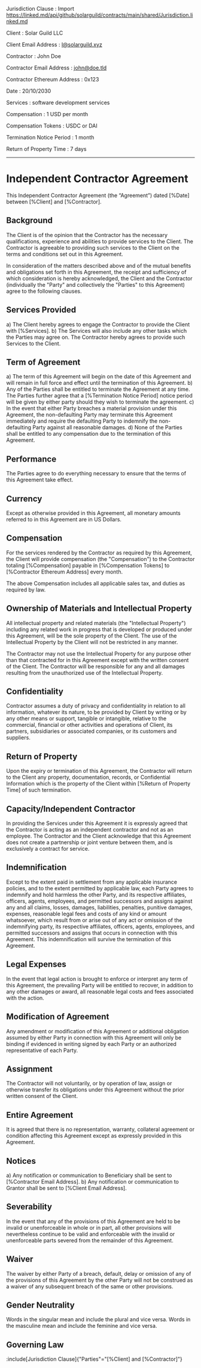 Jurisdiction Clause
: Import https://linked.md/api/github/solarguild/contracts/main/shared/Jurisdiction.linked.md

Client
: Solar Guild LLC

Client Email Address
: l@solarguild.xyz

Contractor
: John Doe

Contractor Email Address
: john@doe.tld

Contractor Ethereum Address
: 0x123

Date
: 20/10/2030

Services
: software development services

Compensation
: 1 USD per month

Compensation Tokens
: USDC or DAI

Termination Notice Period
: 1 month

Return of Property Time
: 7 days

---

# Independent Contractor Agreement
This Independent Contractor Agreement (the “Agreement”) dated [%Date] between [%Client] and [%Contractor].

## Background
The Client is of the opinion that the Contractor has the necessary qualifications, experience and abilities to provide services to the Client.
The Contractor is agreeable to providing such services to the Client on the terms and conditions set out in this Agreement.

In consideration of the matters described above and of the mutual benefits and obligations set forth in this Agreement, the receipt and sufficiency of which consideration is hereby acknowledged, the Client and the Contractor (individually the "Party" and collectively the "Parties" to this Agreement) agree to the following clauses.

## Services Provided
a) The Client hereby agrees to engage the Contractor to provide the Client with [%Services].
b) The Services will also include any other tasks which the Parties may agree on. The Contractor hereby agrees to provide such Services to the Client.

## Term of Agreement 
a) The term of this Agreement will begin on the date of this Agreement and will remain in full force and effect until the termination of this Agreement.
b) Any of the Parties shall be entitled to terminate the Agreement at any time. The Parties further agree that a [%Termination Notice Period] notice period will be given by either party should they wish to terminate the agreement.
c) In the event that either Party breaches a material provision under this Agreement, the non-defaulting Party may terminate this Agreement immediately and require the defaulting Party to indemnify the non-defaulting Party against all reasonable damages.
d) None of the Parties shall be entitled to any compensation due to the termination of this Agreement.

## Performance 
The Parties agree to do everything necessary to ensure that the terms of this Agreement take effect.

## Currency 
Except as otherwise provided in this Agreement, all monetary amounts referred to in this Agreement are in US Dollars.

## Compensation 
For the services rendered by the Contractor as required by this Agreement, the Client will provide compensation (the "Compensation") to the Contractor totaling [%Compensation] payable in [%Compensation Tokens] to [%Contractor Ethereum Address] every month.

The above Compensation includes all applicable sales tax, and duties as required by law.

## Ownership of Materials and Intellectual Property 
All intellectual property and related materials (the "Intellectual Property") including any related work in progress that is developed or produced under this Agreement, will be the sole property of the Client. The use of the Intellectual Property by the Client will not be restricted in any manner.
		 
The Contractor may not use the Intellectual Property for any purpose other than that contracted for in this Agreement except with the written consent of the Client. The Contractor will be responsible for any and all damages resulting from the unauthorized use of the Intellectual Property.

## Confidentiality
Contractor assumes a duty of privacy and confidentiality in relation to all information, whatever its nature, to be provided by Client by writing or by any other means or support, tangible or intangible, relative to the commercial, financial or other activities and operations of Client, its partners, subsidiaries or associated companies, or its customers and suppliers.

## Return of Property 
Upon the expiry or termination of this Agreement, the Contractor will return to the Client any property, documentation, records, or Confidential Information which is the property of the Client within [%Return of Property Time] of such termination.

## Capacity/Independent Contractor 
In providing the Services under this Agreement it is expressly agreed that the Contractor is acting as an independent contractor and not as an employee. The Contractor and the Client acknowledge that this Agreement does not create a partnership or joint venture between them, and is exclusively a contract for service.

## Indemnification 
Except to the extent paid in settlement from any applicable insurance policies, and to the extent permitted by applicable law, each Party agrees to indemnify and hold harmless the other Party, and its respective affiliates, officers, agents, employees, and permitted successors and assigns against any and all claims, losses, damages, liabilities, penalties, punitive damages, expenses, reasonable legal fees and costs of any kind or amount whatsoever, which result from or arise out of any act or omission of the indemnifying party, its respective affiliates, officers, agents, employees, and permitted successors and assigns that occurs in connection with this Agreement. This indemnification will survive the termination of this Agreement.

## Legal Expenses 
In the event that legal action is brought to enforce or interpret any term of this Agreement, the prevailing Party will be entitled to recover, in addition to any other damages or award, all reasonable legal costs and fees associated with the action.

## Modification of Agreement 
Any amendment or modification of this Agreement or additional obligation assumed by either Party in connection with this Agreement will only be binding if evidenced in writing signed by each Party or an authorized representative of each Party.

## Assignment 
The Contractor will not voluntarily, or by operation of law, assign or otherwise transfer its obligations under this Agreement without the prior written consent of the Client.

## Entire Agreement 
It is agreed that there is no representation, warranty, collateral agreement or condition affecting this Agreement except as expressly provided in this Agreement.

## Notices
a) Any notification or communication to Beneficiary shall be sent to [%Contractor Email Address].
b) Any notification or communication to Grantor shall be sent to [%Client Email Address]. 

## Severability 
In the event that any of the provisions of this Agreement are held to be invalid or unenforceable in whole or in part, all other provisions will nevertheless continue to be valid and enforceable with the invalid or unenforceable parts severed from the remainder of this Agreement.

## Waiver
The waiver by either Party of a breach, default, delay or omission of any of the provisions of this Agreement by the other Party will not be construed as a waiver of any subsequent breach of the same or other provisions.

## Gender Neutrality 
Words in the singular mean and include the plural and vice versa. Words in the masculine mean and include the feminine and vice versa.

## Governing Law 
:include[Jurisdiction Clause]{"Parties"="[%Client] and [%Contractor]"}
		 
